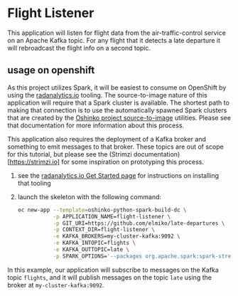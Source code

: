 # Flight Listener

This application will listen for flight data from the air-traffic-control
service on an Apache Kafka topic. For any flight that it detects a late
departure it will rebroadcast the flight info on a second topic.

## usage on openshift

As this project utilizes Spark, it will be easiest to consume on OpenShift by
using the [radanalytics.io](https://radanalytics.io) tooling. The source-to-image
nature of this application will require that a Spark cluster is available. The
shortest path to making that connection is to use the automatically spawned
Spark clusters that are created by the
[Oshinko project source-to-image](https://github.com/radanalyticsio/oshinko-s2i)
utilities. Please see that documentation for more information about this
process.

This application also requires the deployment of a Kafka broker and something
to emit messages to that broker. These topics are out of scope for this
tutorial, but please see the (Strimzi documentation)[https://strimzi.io]
for some inspiration on prototyping this process.

1. see the [radanalytics.io Get Started page](https://radanalytics.io/get-started)
   for instructions on installing that tooling

1. launch the skeleton with the following command:
   ```bash
   oc new-app --template=oshinko-python-spark-build-dc \
              -p APPLICATION_NAME=flight-listener \
              -p GIT_URI=https://github.com/elmiko/late-departures \
              -p CONTEXT_DIR=flight-listener \
              -e KAFKA_BROKERS=my-cluster-kafka:9092 \
              -e KAFKA_INTOPIC=flights \
              -e KAFKA_OUTTOPIC=late \
              -p SPARK_OPTIONS='--packages org.apache.spark:spark-streaming-kafka-0-8_2.11:2.1.0'
   ```

In this example, our application will subscribe to messages on the Kafka topic
`flights`, and it will publish messages on the topic `late` using the broker
at `my-cluster-kafka:9092`.
